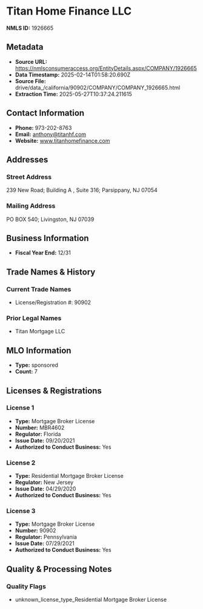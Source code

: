 # Titan Home Finance LLC

**NMLS ID:** 1926665

## Metadata
- **Source URL:** https://nmlsconsumeraccess.org/EntityDetails.aspx/COMPANY/1926665
- **Data Timestamp:** 2025-02-14T01:58:20.690Z
- **Source File:** drive/data_/california/90902/COMPANY/COMPANY_1926665.html
- **Extraction Time:** 2025-05-27T10:37:24.211615

## Contact Information
- **Phone:** 973-202-8763
- **Email:** anthony@titanhf.com
- **Website:** www.titanhomefinance.com

## Addresses
### Street Address
239 New Road; Building A , Suite 316; Parsippany, NJ 07054

### Mailing Address
PO BOX 540; Livingston, NJ 07039

## Business Information
- **Fiscal Year End:** 12/31

## Trade Names & History
### Current Trade Names
- License/Registration #: 90902

### Prior Legal Names
- Titan Mortgage LLC

## MLO Information
- **Type:** sponsored
- **Count:** 7

## Licenses & Registrations

### License 1
- **Type:** Mortgage Broker License
- **Number:** MBR4602
- **Regulator:** Florida
- **Issue Date:** 09/20/2021
- **Authorized to Conduct Business:** Yes

### License 2
- **Type:** Residential Mortgage Broker License
- **Regulator:** New Jersey
- **Issue Date:** 04/29/2020
- **Authorized to Conduct Business:** Yes

### License 3
- **Type:** Mortgage Broker License
- **Number:** 90902
- **Regulator:** Pennsylvania
- **Issue Date:** 07/29/2021
- **Authorized to Conduct Business:** Yes

## Quality & Processing Notes
### Quality Flags
- unknown_license_type_Residential Mortgage Broker License
